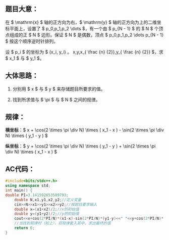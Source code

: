 ## 题目大意：
在 $ \mathrm{x} $ 轴的正方向为右，$ \mathrm{y} $ 轴的正方向为上的二维坐标平面上，设置了 $ p_0,p_1,p_2 \dots $，有一个由 $ p_{N - 1} $ 的 $ N $ 个顶点组成的正 $ N $ 边形。保证 $ N $ 是偶数，顶点 $ p_0,p_1,p_2 \dots p_{N - 1} $ 按这个顺序逆时针排列。

设 $ p_i $ 的坐标为 $ (x_i, y_i) $。$ x,y,x_{ \frac {n} {2}},y_{ \frac {n} {2}} $，求 $ x_1 $ 与 $ y_1 $。

## 大体思路：
1. 分别用 $ x $ 与 $ y $ 来存储题目所要求的值。

2. 找到所求值与 $ \pi $ 与 $ N $ 之间的规律。

## 规律：
**横坐标**：$ x + \cos(2 \times \pi \div N) \times ( x_1 - x ) - \sin(2 \times \pi \div N) \times ( y_1 - y ) $

**纵坐标**：$ y + \cos(2 \times \pi \div N) \times ( y_1 - y ) + \sin(2 \times \pi \div N) \times ( x_1 - x ) $
## AC代码：
```cpp
#include<bits/stdc++.h>
using namespace std;
int main() {
double PI=3.141592653589793;
	double N,x1,y1,x2,y2;//定义变量
	cin>>N>>x1>>y1>>x2>>y2;//按题目要求输入
	double x=(x1+x2)/2;//x的初始值
	double y=(y1+y2)/2;//y的初始值
	cout<<x+cos(2*PI/N)*(x1-x)-sin(2*PI/N)*(y1-y)<<" "<<y+cos(2*PI/N)*(y1-y)+sin(2*PI/N)*(x1-x);
    //当找到规律时（如上），将规律套入其中，求出最终的值
	return 0;
}
```